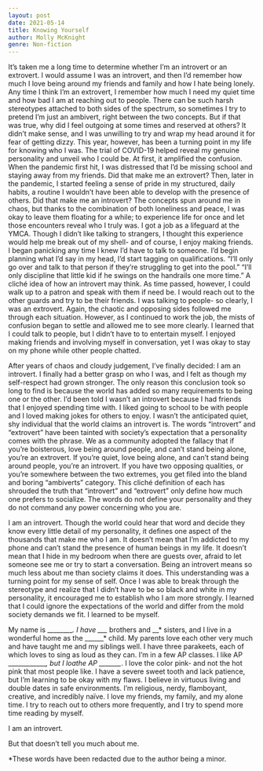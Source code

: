 ```yaml
---
layout: post
date: 2021-05-14
title: Knowing Yourself
author: Molly McKnight 
genre: Non-fiction
---
```



It’s taken me a long time to determine whether I’m an introvert or an extrovert. I would assume I was an introvert, and then I’d remember how much I love being around my friends and family and how I hate being lonely. Any time I think I’m an extrovert, I remember how much I need my quiet time and how bad I am at reaching out to people. There can be such harsh stereotypes attached to both sides of the spectrum, so sometimes I try to pretend I’m just an ambivert, right between the two concepts. But if that was true, why did I feel outgoing at some times and reserved at others? It didn’t make sense, and I was unwilling to try and wrap my head around it for fear of getting dizzy. This year, however, has been a turning point in my life for knowing who I was. The trial of COVID-19 helped reveal my genuine personality and unveil who I could be. At first, it amplified the confusion. When the pandemic first hit, I was distressed that I’d be missing school and staying away from my friends. Did that make me an extrovert? Then, later in the pandemic, I started feeling a sense of pride in my structured, daily habits, a routine I wouldn’t have been able to develop with the presence of others. Did that make me an introvert? The concepts spun around me in chaos, but thanks to the combination of both loneliness and peace, I was okay to leave them floating for a while; to experience life for once and let those encounters reveal who I truly was. I got a job as a lifeguard at the YMCA. Though I didn’t like talking to strangers, I thought this experience would help me break out of my shell- and of course, I enjoy making friends. I began panicking any time I knew I’d have to talk to someone. I’d begin planning what I’d say in my head, I’d start tagging on qualifications. “I’ll only go over and talk to that person if they’re struggling to get into the pool.” “I’ll only discipline that little kid if he swings on the handrails one more time.” A cliché idea of how an introvert may think. As time passed, however, I could walk up to a patron and speak with them if need be. I would reach out to the other guards and try to be their friends. I was talking to people- so clearly, I was an extrovert. Again, the chaotic and opposing sides followed me through each situation. However, as I continued to work the job, the mists of confusion began to settle and allowed me to see more clearly. I learned that I could talk to people, but I didn’t have to to entertain myself. I enjoyed making friends and involving myself in conversation, yet I was okay to stay on my phone while other people chatted.  



After years of chaos and cloudy judgement, I’ve finally decided: I am an introvert. I finally had a better grasp on who I was, and I felt as though my self-respect had grown stronger. The only reason this conclusion took so long to find is because the world has added so many requirements to being one or the other. I’d been told I wasn’t an introvert because I had friends that I enjoyed spending time with. I liked going to school to be with people and I loved making jokes for others to enjoy. I wasn’t the anticipated quiet, shy individual that the world claims an introvert is. The words “introvert” and “extrovert” have been tainted with society’s expectation that a personality comes with the phrase. We as a community adopted the fallacy that if you’re boisterous, love being around people, and can’t stand being alone, you’re an extrovert. If you’re quiet, love being alone, and can’t stand being around people, you’re an introvert. If you have two opposing qualities, or you’re somewhere between the two extremes, you get filed into the bland and boring “ambiverts” category. This cliché definition of each has shrouded the truth that “introvert” and “extrovert” only define how much one prefers to socialize. The words do not define your personality and they do not command any power concerning who you are.  



I am an introvert. Though the world could hear that word and decide they know every little detail of my personality, it defines one aspect of the thousands that make me who I am. It doesn’t mean that I’m addicted to my phone and can’t stand the presence of human beings in my life. It doesn’t mean that I hide in my bedroom when there are guests over, afraid to let someone see me or try to start a conversation. Being an introvert means so much less about me than society claims it does. This understanding was a turning point for my sense of self. Once I was able to break through the stereotype and realize that I didn’t have to be so black and white in my personality, it encouraged me to establish who I am more strongly. I learned that I could ignore the expectations of the world and differ from the mold society demands we fit. I learned to be myself.  



My name is ________*. I have ___* brothers and __* sisters, and I live in a wonderful home as the ______* child. My parents love each other very much and have taught me and my siblings well. I have three parakeets, each of which loves to sing as loud as they can. I’m in a few AP classes. I like AP ____________*, but I loathe AP _______*. I love the color pink- and not the hot pink that most people like. I have a severe sweet tooth and lack patience, but I’m learning to be okay with my flaws. I believe in virtuous living and double dates in safe environments. I’m religious, nerdy, flamboyant, creative, and incredibly naïve. I love my friends, my family, and my alone time. I try to reach out to others more frequently, and I try to spend more time reading by myself.  



I am an introvert.  



But that doesn’t tell you much about me.  



*These words have been redacted due to the author being a minor.